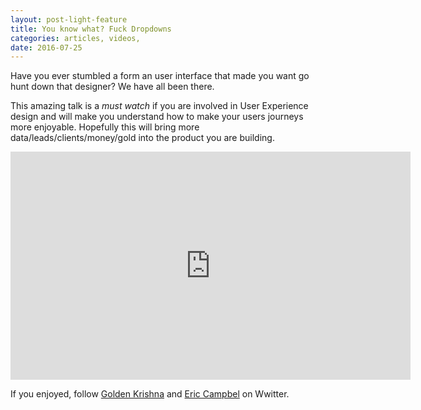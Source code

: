 ```yaml
---
layout: post-light-feature
title: You know what? Fuck Dropdowns
categories: articles, videos,
date: 2016-07-25
---
```


Have you ever stumbled a form an user interface that made you want go hunt down that designer? We have all been there. 

This amazing talk is a *must watch* if you are involved in User Experience design and will make you understand how to make your users journeys more enjoyable. Hopefully this will bring more data/leads/clients/money/gold into the product you are building.

<iframe width="640" height="365" src="https://www.youtube.com/embed/hcYAHix-riY" frameborder="0" allowfullscreen></iframe>


If you enjoyed, follow [Golden Krishna](https://twitter.com/goldenkrishna) and [Eric Campbel](ericlcampbell) on Wwitter.